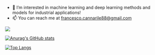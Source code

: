 - 👀 I’m interested in machine learning and deep learning methods and models for industrial applications!
- 📫 You can reach me at francesco.cannarile88@gmail.com

<!---
PyLink88/PyLink88 is a ✨ special ✨ repository because its `README.md` (this file) appears on your GitHub profile.
You can click the Preview link to take a look at your changes.
--->

![](https://komarev.com/ghpvc/?username=PyLink88)

[![Anurag's GitHub stats](https://github-readme-stats.vercel.app/api?username=PyLink88&count_private=true&show_icons=true)](https://github.com/anuraghazra/github-readme-stats)

[![Top Langs](https://github-readme-stats.vercel.app/api/top-langs/?username=PyLink88&layout=compact)](https://github.com/anuraghazra/github-readme-stats)

